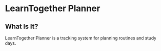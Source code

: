 # LearnTogether Planner

## What Is It?

LearnTogether Planner is a tracking system for planning routines and study days.

